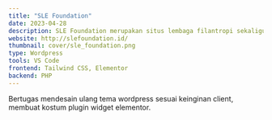 ```yaml
---
title: "SLE Foundation"
date: 2023-04-28
description: SLE Foundation merupakan situs lembaga filantropi sekaligus lembaga yang bergerak untuk kemanusiaan.
website: http://slefoundation.id/
thumbnail: cover/sle_foundation.png
type: Wordpress
tools: VS Code
frontend: Tailwind CSS, Elementor
backend: PHP
---
```


Bertugas mendesain ulang tema wordpress sesuai keinginan client, membuat kostum plugin widget elementor.
